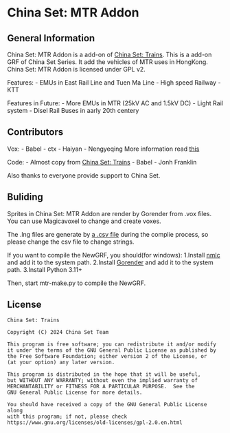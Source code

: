 # China Set: MTR Addon

## **General Information**

China Set: MTR Addon is a add-on of [China Set: Trains](https://github.com/OpenTTD-China-Set/China-Set-Trains).
This is a add-on GRF of China Set Series. It add the vehicles of MTR uses in HongKong.
China Set: MTR Addon is licensed under GPL v2.

Features:
    - EMUs in East Rail Line and Tuen Ma Line
    - High speed Railway
    - KTT

Features in Future:
	- More EMUs in MTR (25kV AC and 1.5kV DC)
    - Light Rail system
    - Disel Rail Buses in aarly 20th centery

## **Contributors**

Vox:
    - Babel
	- ctx
    - Haiyan
    - Nengyeqing
    More information read [this](docs/voxsourse.csv)

Code:
	- Almost copy from [China Set: Trains](https://github.com/OpenTTD-China-Set/China-Set-Trains)
	- Babel
	- Jonh Franklin

Also thanks to everyone provide support to China Set.

## **Buliding**

Sprites in China Set: MTR Addon are render by Gorender from .vox files.
You can use Magicavoxel to change and create voxes.

The .lng files are generate by [a .csv file](./docs/str.CSV) during the complie process, so please change the csv file to change strings.

If you want to compile the NewGRF, you should(for windows):
	1.Install [nmlc](https://www.tt-wiki.net/wiki/NMLTutorial/Installation) and add it to the system path.
	2.Install [Gorender](https://github.com/mattkimber/gorender) and add it to the system path.
	3.Install Python 3.11+

Then, start mtr-make.py to compile the NewGRF.

## **License**

```text
China Set: Trains

Copyright (C) 2024 China Set Team

This program is free software; you can redistribute it and/or modify
it under the terms of the GNU General Public License as published by
the Free Software Foundation; either version 2 of the License, or
(at your option) any later version.

This program is distributed in the hope that it will be useful,
but WITHOUT ANY WARRANTY; without even the implied warranty of
MERCHANTABILITY or FITNESS FOR A PARTICULAR PURPOSE.  See the
GNU General Public License for more details.

You should have received a copy of the GNU General Public License along
with this program; if not, please check
https://www.gnu.org/licenses/old-licenses/gpl-2.0.en.html
```

